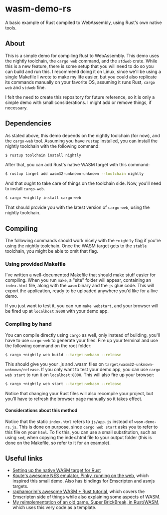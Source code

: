 # wasm-demo-rs
A basic example of Rust compiled to WebAssembly, using Rust's own native tools.

## About
This is a simple demo for compiling Rust to WebAssembly.
This demo uses the nightly toolchain, the `cargo web` command, and the `stdweb` crate.
While this is a new feature, there is some setup that you will need to do so you can build and run this. I recommend doing it on Linux, since we'll be using a single Makefile I wrote to make my life easier, but you could also replicate its commands manually on your favorite OS, assuming it runs Rust, `cargo web` and `stdweb` fine.

I felt the need to create this repository for future reference, so it is only a simple demo with small considerations. I might add or remove things, if necessary.

## Dependencies
As stated above, this demo depends on the nightly toolchain (for now), and the `cargo-web` tool.
Assuming you have `rustup` installed, you can install the nightly toolchain with the following command:

```bash
$ rustup toolchain install nightly
```

After that, you can add Rust's native WASM target with this command:

```bash
$ rustup target add wasm32-unknown-unknown --toolchain nightly
```

And that ought to take care of things on the toolchain side. Now, you'll need to install `cargo-web`.

```bash
$ cargo +nightly install cargo-web
```

That should provide you with the latest version of `cargo-web`, using the nightly toolchain.

## Compiling
The following commands should work nicely with the `+nightly` flag if you're using the nightly toolchain. Once the WASM target gets to the `stable` toolchain, you might be able to omit that flag.

### Using provided Makefile
I've written a well-documented Makefile that should make stuff easier for compiling.
When you run `make`, a "site" folder will appear, containing an `index.html` file, along with the `wasm` binary and the `js` glue code. This will export the application, ready to be uploaded anywhere you'd like for a live demo.

If you just want to test it, you can run `make webstart`, and your browser will be fired up at `localhost:8000` with your demo app.

### Compiling by hand
You can compile directly using `cargo` as well, only instead of building, you'll have to use `cargo-web` to generate your files.
Fire up your terminal and use the following command on the root folder:

```bash
$ cargo +nightly web build --target-webasm --release
```
This should give you your .js and .wasm files on `target/wasm32-unknown-unknown/release`.
If you only want to test your demo app, you can use `cargo web start` to run it on `localhost:8000`. This will also fire up your browser:

```bash
$ cargo +nightly web start --target-webasm --release
```

Notice that changing your Rust files will also recompile your project, but you'll have to refresh the browser page manually so it takes effect.

#### Considerations about this method
Notice that the static `index.html` refers to `js/app.js` instead of `wasm-demo-rs.js`. This is done on purpose, since `cargo web start` asks you to refer to this file on your `html`. To fix this, you can use a small substitution, such as using `sed`, when copying the index.html file to your output folder (this is done on the Makefile, so refer to it for an example).

## Useful links
- [Setting up the native WASM target for Rust](https://www.hellorust.com/setup/wasm-target/)
- [Koute's awesome NES emulator, Pinky, running on the web](https://github.com/koute/pinky/tree/master/pinky-web), which inspired this small demo. Also has bindings for Emscripten and asmjs targets.
- [raphamorim's awesome WASM + Rust tutorial](https://github.com/raphamorim/wasm-and-rust), which covers the Emscripten side of things while also explaining some aspects of WASM.
- [My reimplementation of an old game, Super BrickBreak, in Rust/WASM](https://github.com/luksamuk/super-brickbreak-rs), which uses this very code as a template.
